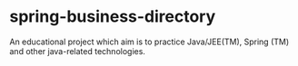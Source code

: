 # spring-business-directory
An educational project which aim is to practice Java/JEE(TM), Spring (TM) and other java-related technologies.
